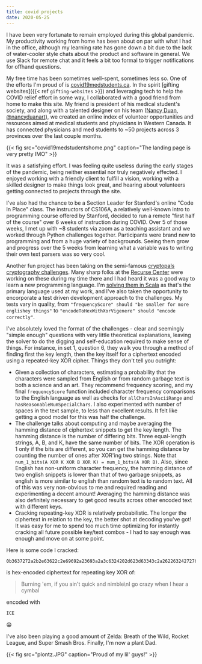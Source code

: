 ```yaml
---
title: covid projects
date: 2020-05-25
---
```


I have been very fortunate to remain employed during this global pandemic. My productivity working from home has been about on par with what I had in the office, although my learning rate has gone down a bit due to the lack of water-cooler style chats about the product and software in general. We use Slack for remote chat and it feels a bit too formal to trigger notifications for offhand questions.

My free time has been sometimes well-spent, sometimes less so. One of the efforts I'm proud of is [covid19medstudents.ca](https://covid19medstudents.ca/). In the spirit [gifting websites]({{< ref `gifting-websites` >}}) and leveraging tech to help the COVID relief effort in some way, I collaborated with a good friend from home to make this site. My friend is president of his medical student's society, and along with a talented designer on his team ([Nancy Duan](http://www.nancyduanart.com/), [@nancyduanart](https://www.instagram.com/nancyduanart/?hl=en)), we created an online index of volunteer opportunities and resources aimed at medical students and physicians in Western Canada. It has connected physicians and med students to ~50 projects across 3 provinces over the last couple months.

{{< fig src="covid19medstudentshome.png" caption="The landing page is very pretty IMO" >}}
  
It was a satisfying effort. I was feeling quite useless during the early stages of the pandemic, being neither essential nor truly negatively effected. I enjoyed working with a friendly client to fulfill a vision, working with a skilled designer to make things look great, and hearing about volunteers getting connected to projects through the site.

I've also had the chance to be a Section Leader for Stanford's online "Code In Place" class. The instructors of CS106A, a relatively well-known intro to programming course offered by Stanford, decided to run a remote "first half of the course" over 6 weeks of instruction during COVID. Over 5 of those weeks, I met up with ~8 students via zoom as a teaching assistant and we worked through Python challenges together. Participants were brand new to programming and from a huge variety of backgrounds. Seeing them grow and progress over the 5 weeks from learning what a variable was to writing their own text parsers was so very cool.

Another fun project has been taking on the semi-famous [cryptopals cryptography challenges](https://cryptopals.com/). Many sharp folks at the [Recurse Center](https://www.recurse.com/) were working on these during my time there and I had heard it was a good way to learn a new programming language. I'm [solving them in Scala](https://github.com/robinovitch61/cryptopals/tree/master/src) as that's the primary language used at my work, and I've also taken the opportunity to encorporate a test driven development approach to the challenges. My tests vary in quality, from `"frequencyScore" should "be smaller for more englishey things"` to `"encodeToHexWithXorVigenere" should "encode correctly"`.

I've absolutely loved the format of the challenges - clear and seemingly "simple enough" questions with very little theoretical explanations, leaving the solver to do the digging and self-education required to make sense of things. For instance, in set 1, question 6, they walk you through a method of finding first the key length, then the key itself for a ciphertext encoded using a repeated-key XOR cipher. Things they don't tell you outright:
* Given a collection of characters, estimating a probability that the characters were sampled from English or from random garbage text is both a science and an art. They recommend frequency scoring, and my final `frequencyScore` function included character frequency comparisons to the English language as well as checks for `allCharsInAsciiRange` and `hasReasonableNumSpecialChars`. I also experimented with number of spaces in the text sample, to less than excellent results. It felt like getting a good model for this was half the challenge.
* The challenge talks about computing and maybe averaging the hamming distance of ciphertext snippets to get the key length. The hamming distance is the number of differing bits. Three equal-length strings, A, B, and K, have the same number of bits. The XOR operation is 1 only if the bits are different, so you can get the hamming distance by counting the number of ones after XOR'ing two strings. Note that `num_1_bits(A XOR K XOR B XOR K) = num_1_bits(A XOR B)`. Also, since English has non-uniform character frequency, the hamming distance of two english snippets is lower than that of two garbage snippets, as english is more similar to english than random text is to random text. All of this was very non-obvious to me and required reading and experimenting a decent amount! Averaging the hamming distance was also definitely necessary to get good results across other encoded text with different keys.
* Cracking repeating-key XOR is relatively probabilistic. The longer the ciphertext in relation to the key, the better shot at decoding you've got! It was easy for me to spend too much time optimizing for instantly cracking all future possible key/text combos - I had to say enough was enough and move on at some point.

Here is some code I cracked:
```bash
0b3637272a2b2e63622c2e69692a23693a2a3c6324202d623d63343c2a26226324272765272a282b2f20430a652e2c652a3124333a653e2b2027630c692b20283165286326302e27282f
```

is hex-encoded ciphertext for repeating key XOR of:

>Burning 'em, if you ain't quick and nimble\nI go crazy when I hear a
cymbal

encoded with
```bash
ICE
```

😁

I've also been playing a good amount of Zelda: Breath of the Wild, Rocket
League, and Super Smash Bros. Finally, I'm now a plant Dad.

{{< fig src="plontz.JPG" caption="Proud of my lil' guys!" >}}
